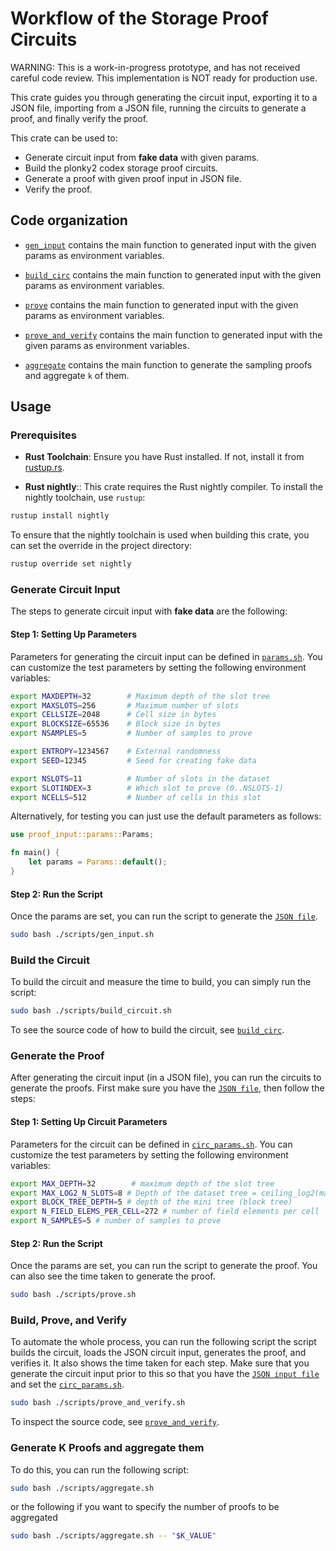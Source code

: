 # Workflow of the Storage Proof Circuits
WARNING: This is a work-in-progress prototype, and has not received careful code review. This implementation is NOT ready for production use.

This crate guides you through generating the circuit input, 
exporting it to a JSON file, importing from a JSON file, 
running the circuits to generate a proof, and finally verify the proof.

This crate can be used to:

- Generate circuit input from **fake data** with given params.
- Build the plonky2 codex storage proof circuits. 
- Generate a proof with given proof input in JSON file.
- Verify the proof.

## Code organization

- [`gen_input`](./src/bin/gen_input.rs) contains the main function to generated input with the given params as environment variables. 

- [`build_circ`](./src/bin/build_circ.rs) contains the main function to generated input with the given params as environment variables.

- [`prove`](./src/bin/prove.rs) contains the main function to generated input with the given params as environment variables.

- [`prove_and_verify`](./src/bin/prove_and_verify.rs) contains the main function to generated input with the given params as environment variables.

- [`aggregate`](./src/bin/aggregate.rs) contains the main function to generate the sampling proofs and aggregate `k` of them.

## Usage

### Prerequisites

- **Rust Toolchain**: Ensure you have Rust installed. If not, install it from [rustup.rs](https://rustup.rs/).

- **Rust nightly**:: This crate requires the Rust nightly compiler. To install the nightly toolchain, use `rustup`:

```bash
rustup install nightly
```

To ensure that the nightly toolchain is used when building this crate, you can set the override in the project directory:

```bash
rustup override set nightly
```

### Generate Circuit Input
The steps to generate circuit input with **fake data** are the following:

#### Step 1: Setting Up Parameters
Parameters for generating the circuit input can be defined in [`params.sh`](scripts/params.sh).
You can customize the test parameters by setting the following environment variables:

```bash
export MAXDEPTH=32        # Maximum depth of the slot tree
export MAXSLOTS=256       # Maximum number of slots
export CELLSIZE=2048      # Cell size in bytes
export BLOCKSIZE=65536    # Block size in bytes
export NSAMPLES=5         # Number of samples to prove

export ENTROPY=1234567    # External randomness
export SEED=12345         # Seed for creating fake data

export NSLOTS=11          # Number of slots in the dataset
export SLOTINDEX=3        # Which slot to prove (0..NSLOTS-1)
export NCELLS=512         # Number of cells in this slot
```
Alternatively, for testing you can just use the default parameters as follows:

```rust
use proof_input::params::Params;

fn main() {
    let params = Params::default();
}
```
#### Step 2: Run the Script
Once the params are set, you can run the script to generate the [`JSON file`](./input.json).

```bash
sudo bash ./scripts/gen_input.sh
```

### Build the Circuit
To build the circuit and measure the time to build, you can simply run the script:
```bash
sudo bash ./scripts/build_circuit.sh
```
To see the source code of how to build the circuit, see [`build_circ`](./src/bin/build_circ.rs).

### Generate the Proof
After generating the circuit input (in a JSON file),
you can run the circuits to generate the proofs.
First make sure you have the [`JSON file`](./input.json), then follow the steps:

#### Step 1: Setting Up Circuit Parameters
Parameters for the circuit can be defined in [`circ_params.sh`](scripts/circ_params.sh).
You can customize the test parameters by setting the following environment variables:
```bash
export MAX_DEPTH=32        # maximum depth of the slot tree
export MAX_LOG2_N_SLOTS=8 # Depth of the dataset tree = ceiling_log2(max_slots)
export BLOCK_TREE_DEPTH=5 # depth of the mini tree (block tree)
export N_FIELD_ELEMS_PER_CELL=272 # number of field elements per cell
export N_SAMPLES=5 # number of samples to prove
```

#### Step 2: Run the Script
Once the params are set, you can run the script to generate the proof.
You can also see the time taken to generate the proof. 

```bash
sudo bash ./scripts/prove.sh
```

### Build, Prove, and Verify
To automate the whole process, you can run the following script 
the script builds the circuit, loads the JSON circuit input, generates the proof, and verifies it. 
It also shows the time taken for each step. 
Make sure that you generate the circuit input prior to this so that you have the [`JSON input file`](./input.json) and set the [`circ_params.sh`](scripts/circ_params.sh).

```bash
sudo bash ./scripts/prove_and_verify.sh
```
To inspect the source code, see [`prove_and_verify`](./src/bin/prove_and_verify.rs).

### Generate K Proofs and aggregate them
To do this, you can run the following script:

```bash
sudo bash ./scripts/aggregate.sh
```


or the following if you want to specify the number of proofs to be aggregated
```bash
sudo bash ./scripts/aggregate.sh -- "$K_VALUE"
```


